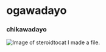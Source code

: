 # ogawadayo
### chikawadayo


![Image of steroidtocat](https://octodex.github.com/images/steroidtocat.png)
I made a file.
